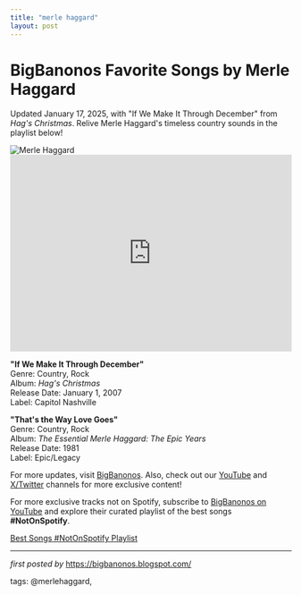 ```yaml
---
title: "merle haggard"
layout: post
---
```

 <!-- Title of the Post -->
<h1 >BigBanonos Favorite Songs by Merle Haggard</h1> <!-- Introductory Text -->
<p >Updated January 17, 2025, with "If We Make It Through December" from <em>Hag's Christmas</em>. Relive Merle Haggard's timeless country sounds in the playlist below!</p> <!-- Featured Image -->
<div > <img src="https://sunrecords.com/wp-content/uploads/2021/09/merle-haggard.jpg" alt="Merle Haggard" />
</div> <!-- Spotify Embed -->
<div > <iframe src="https://open.spotify.com/embed/playlist/4LTDRqJLoE2hhCTIOHMH2L?utm_source=generator" width="100%" height="352" frameBorder="0" allowfullscreen="" allow="autoplay; clipboard-write; encrypted-media; fullscreen; picture-in-picture" loading="lazy"></iframe>
</div> <!-- Song Information -->
<div > <p><strong>"If We Make It Through December"</strong><br> Genre: Country, Rock<br> Album: <em>Hag's Christmas</em><br> Release Date: January 1, 2007<br> Label: Capitol Nashville</p> <p><strong>"That's the Way Love Goes"</strong><br> Genre: Country, Rock<br> Album: <em>The Essential Merle Haggard: The Epic Years</em><br> Release Date: 1981<br> Label: Epic/Legacy</p>
</div> <!-- Footer Links -->
<div > <p>For more updates, visit <a href="https://bigbanonos.blogspot.com/" target="_blank">BigBanonos</a>. Also, check out our <a href="https://www.youtube.com/@BigBanonos" target="_blank">YouTube</a> and <a href="https://x.com/bigbanonos" target="_blank">X/Twitter</a> channels for more exclusive content!</p>
</div> 

<!--Subscribe and Playlist Links-->
<div>
    <p>For more exclusive tracks not on Spotify, subscribe to <a href="https://www.youtube.com/@BigBanonos" target="_blank">BigBanonos on YouTube</a> and explore their curated playlist of the best songs <strong>#NotOnSpotify</strong>.</p>
    <p><a href="https://www.youtube.com/playlist?list=PLtuNtuTatqI0kFahUCbtbfenC_ET5O_tr" target="_blank">Best Songs #NotOnSpotify Playlist<br /></a></p></div>

<hr />

<p><em>first posted by</em> <a href="https://bigbanonos.blogspot.com/" rel="noopener" target="_new">https://bigbanonos.blogspot.com/</a></p>

<p>tags: @merlehaggard,</p>
